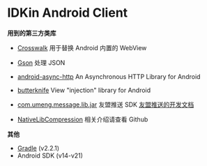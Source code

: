 # IDKin Android Client


**用到的第三方类库**

* [Crosswalk](https://crosswalk-project.org/) 用于替换 Android 内置的 WebView

* [Gson](https://code.google.com/p/google-gson/) 处理 JSON

* [android-async-http](https://github.com/loopj/android-async-http) An Asynchronous HTTP Library for Android

* [butterknife](https://github.com/JakeWharton/butterknife) View "injection" library for Android

* [com.umeng.message.lib.jar](http://www.umeng.com/push) 友盟推送 SDK [友盟推送的开发文档](http://dev.umeng.com/push/android/api-doc)

* [NativeLibCompression](https://github.com/liyuming1978/NativeLibCompression) 相关介绍请查看 Github

**其他**

* [Gradle](https://gradle.org/) (v2.2.1)
* Android SDK (v14-v21)
